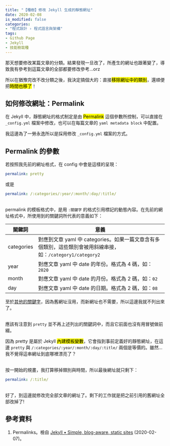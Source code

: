 ```yaml
---
title: "【種樹】修改 Jekyll 生成的靜態網址"
date: 2020-02-08
is_modified: false
categories:
- "程式設計 › 程式語言與架構"
tags:
- Github Page
- Jekyll
- 技能樹栽種
--- 
```


那天想要修改某篇文章的分類。結果發現一旦改了，所產生的網址也跟著變了，導致我有參考到這篇文章的全部都要修改參考...orz
 
所以在猶豫完改不改分類之後，我決定搞個大的：直接<mark>移除網址中的類別</mark>，還順便把<mark>時間也移了</mark>！

<!--more-->
## 如何修改網址：Permalink
在 Jekyll 中，靜態網址的格式制定是由 <mark>Permalink</mark> 這個參數所控制，可以直接在 `_config.yml` 檔案中修改，也可以在每篇文章的 `yaml metadata block` 中配置。

我這邊為了一勞永逸所以是採用修改 `_config.yml` 檔案的方式。


## Permalink 的參數
若按照我先前的網址格式，在 config 中會是這樣的呈現：

```yaml
permalink: pretty
```
或是
```yaml
permalink: /:categories/:year/:month/:day/:title/
```

<br> permalink 的模板格式中，是用 `:關鍵字` 的格式引用標記的動態內容。在先前的網址格式中，所使用到的關鍵詞所代表的意義如下：

|關鍵詞|意義|
|---|---|
|categories| 對應到文章 yaml 中 categories。如果一篇文章含有多個類別，這些類別會被用斜線串接，如：`/category1/category2`|
|year| 對應文章 yaml 中 date 的年份。格式為 4 碼，如：`2020`|
|month| 對應文章 yaml 中 date 的月份。格式為 2 碼，如：`02`|
|day| 對應文章 yaml 中 date 的日期。格式為 2 碼，如：`08`|

至於[其他的關鍵字](https://jekyllrb.com/docs/permalinks/#placeholders)，因為舊網址沒用，而新網址也不需要，所以這邊我就不列出來了。

<br> 應該有注意到 `pretty` 並不再上述列出的關鍵詞中，而且它前面也沒有用冒號做前綴。

因為 pretty 是屬於 Jekyll <mark>內建模板變數</mark>，它會指到事前定義好的靜態網址，在這邊 `pretty` 與 `/:categories/:year/:month/:day/:title/` 兩個是等價的。雖然...我不覺得這串網址到底哪裡漂亮了？

<br> 按一開始的規畫，我打算移掉類別與時間，所以最後網址就只剩下：
```yaml
permalink: /:title/
```

<br> 好了，到這邊就修改完全部文章的網址了。剩下的工作就是把之前引用的舊網址全部改掉了!


## 參考資料 
1. Permalinks。檢自 [Jekyll • Simple, blog-aware, static sites](https://jekyllrb.com/docs/permalinks/) (2020-02-07)。